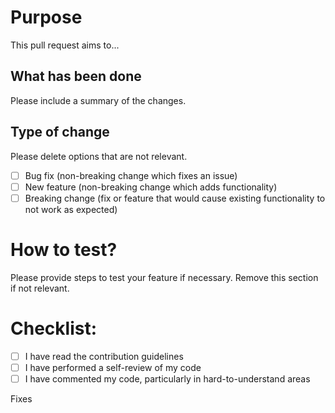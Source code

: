 # Purpose

This pull request aims to...

## What has been done

Please include a summary of the changes.

## Type of change

Please delete options that are not relevant.

- [ ] Bug fix (non-breaking change which fixes an issue)
- [ ] New feature (non-breaking change which adds functionality)
- [ ] Breaking change (fix or feature that would cause existing functionality to not work as expected)

# How to test?

Please provide steps to test your feature if necessary. Remove this section if not relevant.

# Checklist:

- [ ] I have read the contribution guidelines
- [ ] I have performed a self-review of my code
- [ ] I have commented my code, particularly in hard-to-understand areas

Fixes <issue-ref>